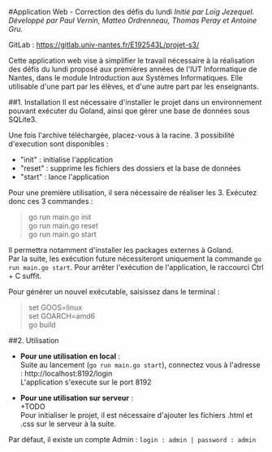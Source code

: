 #Application Web - Correction des défis du lundi
_Initié par Loïg Jezequel._ \
_Développé par Paul Vernin, Matteo Ordrenneau, Thomas Peray et Antoine Gru._

GitLab : https://gitlab.univ-nantes.fr/E192543L/projet-s3/

Cette application web vise à simplifier le travail nécessaire à la réalisation des défis du lundi proposé aux premières années de l'IUT Informatique de Nantes, dans le module Introduction aux Systèmes Informatiques.
Elle utilisable d'une part par les élèves, et d'une autre part par les enseignants.

##1. Installation
Il est nécessaire d'installer le projet dans un environnement pouvant exécuter du Goland, ainsi que gérer une base de données sous SQLite3.

Une fois l'archive téléchargée, placez-vous à la racine.
3 possibilité d'execution sont disponibles :
 - "init" : initialise l'application
 - "reset" : supprime les fichiers des dossiers et la base de données
 - "start" : lance l'application


Pour une première utilisation, il sera nécessaire de réaliser les 3. Exécutez donc ces 3 commandes :
> go run main.go init \
> go run main.go reset \
> go run main.go start

Il permettra notamment d'installer les packages externes à Goland. \
Par la suite, les exécution future nécessiteront uniquement la commande `go run main.go start`.
Pour arrêter l'exécution de l'application, le raccourci Ctrl + C suffit.

Pour générer un nouvel exécutable, saisissez dans le terminal :
> set GOOS=linux \
> set GOARCH=amd6 \
> go build

##2. Utilisation
- **Pour une utilisation en local** : \
Suite au lancement (`go run main.go start`), connectez vous à l'adresse : http://localhost:8192/login \
L'application s'execute sur le port 8192


- **Pour une utilisation sur serveur** : \
  +TODO \
  Pour initialiser le projet, il est nécessaire d'ajouter les fichiers .html et .css
  sur le serveur à la suite.


Par défaut, il existe un compte Admin : `login : admin | password : admin`




